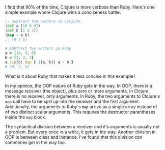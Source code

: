 I find that 90% of the time, Clojure is more verbose than Ruby. Here's one simple example where Clojure wins a conciseness battle:

```clojure
;; Subtract two vectors in Clojure
(def a [10 9 8])
(def b [1 2 3])
(map - a b)
;; (9 7 5)
```

```ruby
# Subtract two vectors in Ruby
a = [10, 9, 8]
b = [1, 2, 3]
a.zip(b).map { |(a, b)| a - b }
# [9, 7, 5]
```

What is it about Ruby that makes it less concise in this example?

In my opinion, the OOP nature of Ruby gets in the way. In OOP, there is a message receiver
(the object), plus zero or more arguments. In Clojure, there is no receiver, only arguments.
In Ruby, the two arguments to Clojure's `map` call have to be split up into the receiver
and the first argument. Additionally, the arguments to Ruby's `map` arrive as a single
array instead of of two distinct scalar arguments. This requires the destructor
parentheses inside the `map` block.

The syntactical division between a receiver and it's arguments is usually not a problem.
But every once in a while, it gets in the way. Another division in OOP is between class
and instance. I've found that this division can sometimes get in the way too.
